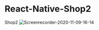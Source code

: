 # React-Native-Shop2
Shop2
![Screenrecorder-2020-11-09-16-14](https://user-images.githubusercontent.com/35971592/98546193-9e8f3400-22a7-11eb-9ad6-0441e693c486.gif)
